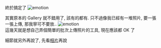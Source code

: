終於搞定了 ![emotion](/images/2005-03-27-photo-gallery-enabled/emotion-2.gif)

其實原本的 Gallery 就不錯用了, 該有的都有. 只不過像我已經有一堆照片, 要一張一張上傳, 那我寧可不要放.. ![emotion](/images/2005-03-27-photo-gallery-enabled/emotion-11.gif)  
這幾天就是想自己弄個簡單的批次上傳照片的工具, 現在應該都 OK 了

細節就另外再說了, 先看[相片](/photos)再說